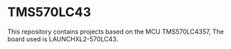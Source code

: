 # TMS570LC43

This repository contains projects based on the MCU TMS570LC4357, The board used is LAUNCHXL2-570LC43.

